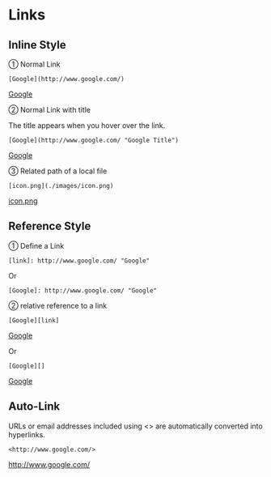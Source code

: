 <!--
 * @Author: Nettor
 * @Date: 2020-06-08 16:43:42
 * @LastEditors: Nettor
 * @LastEditTime: 2020-06-08 17:06:18
 * @Description: file content
-->

# Links

## Inline Style

① Normal Link

    [Google](http://www.google.com/)

[Google](http://www.google.com/)

② Normal Link with title

The title appears when you hover over the link.

    [Google](http://www.google.com/ "Google Title")

[Google](http://www.google.com/ "Title of Google")

③ Related path of a local file

    [icon.png](./images/icon.png)

[icon.png](./images/icon.png)

## Reference Style

① Define a Link

    [link]: http://www.google.com/ "Google"

[link]: http://www.google.com/ "Google"

Or

    [Google]: http://www.google.com/ "Google"

[google]: http://www.google.com/ "Google"

② relative reference to a link

    [Google][link]

[Google][link]

Or

    [Google][]

[Google][]

## Auto-Link

URLs or email addresses included using <> are automatically converted into hyperlinks.

    <http://www.google.com/>

<http://www.google.com/>
